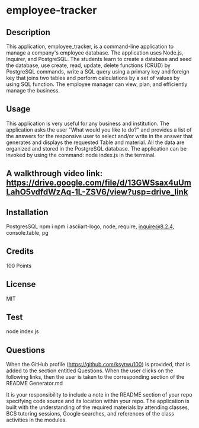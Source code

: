 # employee-tracker

## Description

This application, employee_tracker, is a command-line application to manage a company's employee database. The application uses Node.js, Inquirer, and PostgreSQL. The students learn to create a database and seed the database, use create, read, update, delete functions (CRUD) by PostgreSQL commands, write a SQL query using a primary key and foreign key that joins two tables and perform calculations by a set of values by using SQL function. The employee manager can view, plan, and efficiently manage the business.

## Usage

This application is very useful for any business and institution. The application asks the user "What would you like to do?" and provides a list of the answers for the responsive user to select and/or write in the answer that generates and displays the requested Table and material. All the data are organized and stored in the PostgreSQL database. The application can be invoked by using the command: node index.js in the terminal.

##  A walkthrough video link: https://drive.google.com/file/d/13GWSsax4uUmLahO5vdfdWzAq-1L-ZSV6/view?usp=drive_link

## Installation

PostgresSQL 
npm i
npm i asciiart-logo, node, require, inquire@8.2.4, console.table, pg

## Credits

100 Points

## License

MIT

## Test

node index.js

## Questions

When the GitHub profile (https://github.com/ksytwu100) is provided, that is added to the section entitled Questions. When the user clicks on the following links, then the user is taken to the corresponding section of the README Generator.md

It is your responsibility to include a note in the README section of your repo specifying code source and its location within your repo.
The application is built with the understanding of the required materials by attending classes, BCS tutoring sessions, Google searches, and references of the class activities in the modules.

